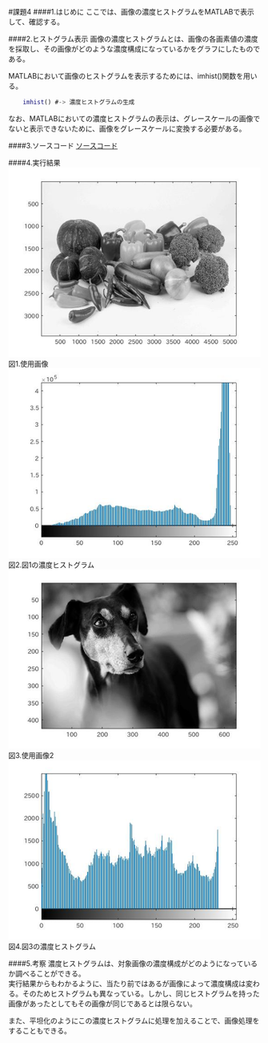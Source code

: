 #課題4
####1.はじめに
ここでは、画像の濃度ヒストグラムをMATLABで表示して、確認する。

####2.ヒストグラム表示
画像の濃度ヒストグラムとは、画像の各画素値の濃度を採取し、その画像がどのような濃度構成になっているかをグラフにしたものである。

MATLABにおいて画像のヒストグラムを表示するためには、imhist()関数を用いる。

```matlab
	imhist() #-> 濃度ヒストグラムの生成
```

なお、MATLABにおいての濃度ヒストグラムの表示は、グレースケールの画像でないと表示できないために、画像をグレースケールに変換する必要がある。

####3.ソースコード
[ソースコード](./Program/program4.m)

####4.実行結果
<img src="./Report_Picture_04/graybeget.jpg" alt="">  
図1.使用画像  
<img src="./Report_Picture_04/graybegethist.jpg" alt="">  
図2.図1の濃度ヒストグラム  
<img src="./Report_Picture_04/graydog.jpg" alt="">  
図3.使用画像2  
<img src="./Report_Picture_04/graydoghist.jpg" alt="">  
図4.図3の濃度ヒストグラム

####5.考察
濃度ヒストグラムは、対象画像の濃度構成がどのようになっているか調べることができる。  
実行結果からもわかるように、当たり前ではあるが画像によって濃度構成は変わる。そのためヒストグラムも異なっている。しかし、同じヒストグラムを持った画像があったとしてもその画像が同じであるとは限らない。

また、平坦化のようにこの濃度ヒストグラムに処理を加えることで、画像処理をすることもできる。

